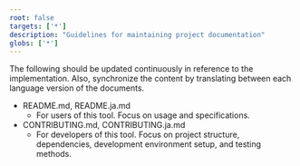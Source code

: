 ```yaml
---
root: false
targets: ['*']
description: "Guidelines for maintaining project documentation"
globs: ['*']
---
```


The following should be updated continuously in reference to the implementation. Also, synchronize the content by translating between each language version of the documents.

- README.md, README.ja.md
  - For users of this tool. Focus on usage and specifications.
- CONTRIBUTING.md, CONTRIBUTING.ja.md
  - For developers of this tool. Focus on project structure, dependencies, development environment setup, and testing methods.